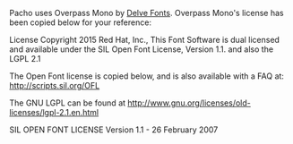 Pacho uses Overpass Mono by [Delve Fonts](https://www.delvefonts.com/). Overpass Mono's license has been copied below for your reference:

License
Copyright 2015 Red Hat, Inc., This Font Software is dual licensed and available under the SIL Open Font License, Version 1.1. and also the LGPL 2.1

The Open Font license is copied below, and is also available with a FAQ at: http://scripts.sil.org/OFL

The GNU LGPL can be found at http://www.gnu.org/licenses/old-licenses/lgpl-2.1.en.html

SIL OPEN FONT LICENSE
Version 1.1 - 26 February 2007
